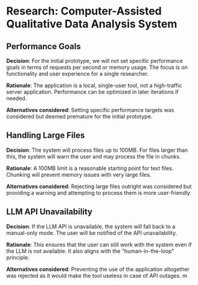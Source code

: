 # Research: Computer-Assisted Qualitative Data Analysis System

## Performance Goals

**Decision**: For the initial prototype, we will not set specific performance goals in terms of requests per second or memory usage. The focus is on functionality and user experience for a single researcher.

**Rationale**: The application is a local, single-user tool, not a high-traffic server application. Performance can be optimized in later iterations if needed.

**Alternatives considered**: Setting specific performance targets was considered but deemed premature for the initial prototype.

## Handling Large Files

**Decision**: The system will process files up to 100MB. For files larger than this, the system will warn the user and may process the file in chunks.

**Rationale**: A 100MB limit is a reasonable starting point for text files. Chunking will prevent memory issues with very large files.

**Alternatives considered**: Rejecting large files outright was considered but providing a warning and attempting to process them is more user-friendly.

## LLM API Unavailability

**Decision**: If the LLM API is unavailable, the system will fall back to a manual-only mode. The user will be notified of the API unavailability.

**Rationale**: This ensures that the user can still work with the system even if the LLM is not available. It also aligns with the "human-in-the-loop" principle.

**Alternatives considered**: Preventing the use of the application altogether was rejected as it would make the tool useless in case of API outages.
m